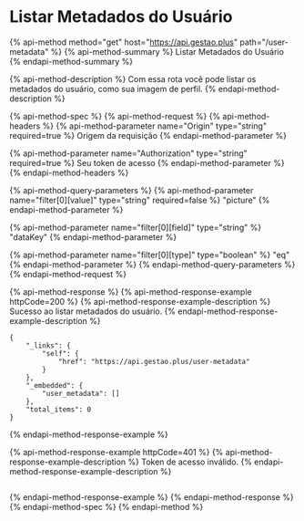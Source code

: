 # Listar Metadados do Usuário

{% api-method method="get" host="https://api.gestao.plus" path="/user-metadata" %}
{% api-method-summary %}
Listar Metadados do Usuário
{% endapi-method-summary %}

{% api-method-description %}
Com essa rota você pode listar os metadados do usuário, como sua imagem de perfil.
{% endapi-method-description %}

{% api-method-spec %}
{% api-method-request %}
{% api-method-headers %}
{% api-method-parameter name="Origin" type="string" required=true %}
Origem da requisição
{% endapi-method-parameter %}

{% api-method-parameter name="Authorization" type="string" required=true %}
Seu token de acesso
{% endapi-method-parameter %}
{% endapi-method-headers %}

{% api-method-query-parameters %}
{% api-method-parameter name="filter\[0\]\[value\]" type="string" required=false %}
"picture"
{% endapi-method-parameter %}

{% api-method-parameter name="filter\[0\]\[field\]" type="string" %}
"dataKey"
{% endapi-method-parameter %}

{% api-method-parameter name="filter\[0\]\[type\]" type="boolean" %}
"eq"
{% endapi-method-parameter %}
{% endapi-method-query-parameters %}
{% endapi-method-request %}

{% api-method-response %}
{% api-method-response-example httpCode=200 %}
{% api-method-response-example-description %}
Sucesso ao listar metadados do usuário.
{% endapi-method-response-example-description %}

```
{
    "_links": {
        "self": {
            "href": "https://api.gestao.plus/user-metadata"
        }
    },
    "_embedded": {
        "user_metadata": []
    },
    "total_items": 0
}
```
{% endapi-method-response-example %}

{% api-method-response-example httpCode=401 %}
{% api-method-response-example-description %}
Token de acesso inválido.
{% endapi-method-response-example-description %}

```

```
{% endapi-method-response-example %}
{% endapi-method-response %}
{% endapi-method-spec %}
{% endapi-method %}



